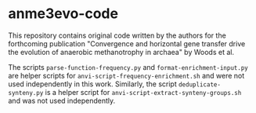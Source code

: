 # anme3evo-code

This repository contains original code written by the authors for the forthcoming publication "Convergence and horizontal gene transfer drive the evolution of anaerobic methanotrophy in archaea" by Woods et al.

The scripts ``parse-function-frequency.py`` and ``format-enrichment-input.py`` are helper scripts for ``anvi-script-frequency-enrichment.sh`` and were not used independently in this work. Similarly, the script ``deduplicate-synteny.py`` is a helper script for ``anvi-script-extract-synteny-groups.sh`` and was not used independently.
